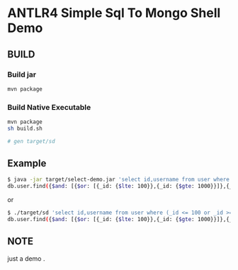 # ANTLR4 Simple Sql To Mongo Shell Demo

## BUILD
### Build jar
```bash
mvn package
```

### Build Native Executable 
```bash
mvn package
sh build.sh

# gen target/sd
```
## Example
```bash
$ java -jar target/select-demo.jar 'select id,username from user where (_id <= 100 or _id >= 1000) and _id > 10 order by _id desc limit 10,10'
db.user.find({$and: [{$or: [{_id: {$lte: 100}},{_id: {$gte: 1000}}]},{_id: {$gt: 10}}]},{id:1, username:1}).sort({_id:-1}).skip(10).limit(10)
```
or
```bash
$ ./target/sd 'select id,username from user where (_id <= 100 or _id >= 1000) and _id > 10 order by _id desc limit 10,10'
db.user.find({$and: [{$or: [{_id: {$lte: 100}},{_id: {$gte: 1000}}]},{_id: {$gt: 10}}]},{id:1, username:1}).sort({_id:-1}).skip(10).limit(10)
```

## NOTE
just a demo .
